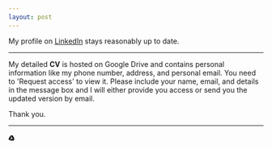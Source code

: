 ```yaml
---
layout: post
---
```


My profile on [LinkedIn](https://www.linkedin.com/in/debanik09/) stays reasonably up to date.

<hr>

My detailed **CV** is hosted on Google Drive and contains personal information like my phone number, address, and personal email. You need to 'Request access' to view it. Please include your name, email, and details in the message box and I will either provide you access or send you the updated version by email.


Thank you.
         
<hr>

[<img src="/google-drive.svg" width="12" height="12" style="vertical-align:middle" vspace="0.5">](https://drive.google.com/file/d/1QQIBNrXcqWErhVVuaSv7YBZbhI8nhDNh/view?usp=sharing)
